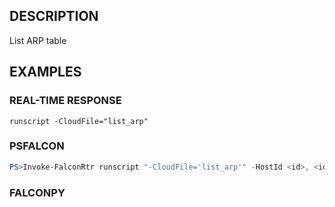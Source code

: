## DESCRIPTION
List ARP table

## EXAMPLES

### REAL-TIME RESPONSE
```
runscript -CloudFile="list_arp"
```
### PSFALCON
```powershell
PS>Invoke-FalconRtr runscript "-CloudFile='list_arp'" -HostId <id>, <id>
```
### FALCONPY